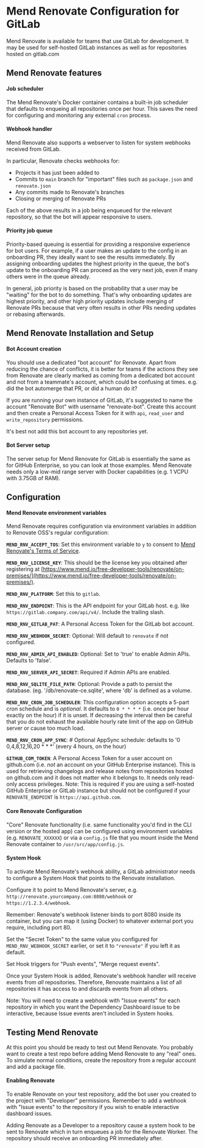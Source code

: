 # Mend Renovate Configuration for GitLab

Mend Renovate is available for teams that use GitLab for development.
It may be used for self-hosted GitLab instances as well as for repositories hosted on gitlab.com

## Mend Renovate features

#### Job scheduler

The Mend Renovate's Docker container contains a built-in job scheduler that defaults to enqueing all repositories once per hour.
This saves the need for configuring and monitoring any external `cron` process.

#### Webhook handler

Mend Renovate also supports a webserver to listen for system webhooks received from GitLab.

In particular, Renovate checks webhooks for:

- Projects it has just been added to
- Commits to `main` branch for "important" files such as `package.json` and `renovate.json`
- Any commits made to Renovate's branches
- Closing or merging of Renovate PRs

Each of the above results in a job being enqueued for the relevant repository, so that the bot will appear responsive to users.

#### Priority job queue

Priority-based queuing is essential for providing a responsive experience for bot users.
For example, if a user makes an update to the config in an onboarding PR, they ideally want to see the results immediately.
By assigning onboarding updates the highest priority in the queue, the bot's update to the onboarding PR can proceed as the very next job, even if many others were in the queue already.

In general, job priority is based on the probability that a user may be "waiting" for the bot to do something.
That's why onboarding updates are highest priority, and other high priority updates include merging of Renovate PRs because that very often results in other PRs needing updates or rebasing afterwards.

## Mend Renovate Installation and Setup

#### Bot Account creation

You should use a dedicated "bot account" for Renovate.
Apart from reducing the chance of conflicts, it is better for teams if the actions they see from Renovate are clearly marked as coming from a dedicated bot account and not from a teammate's account, which could be confusing at times.
e.g. did the bot automerge that PR, or did a human do it?

If you are running your own instance of GitLab, it's suggested to name the account "Renovate Bot" with username "renovate-bot".
Create this account and then create a Personal Access Token for it with `api`, `read_user` and `write_repository` permissions.

It's best not add this bot account to any repositories yet.

#### Bot Server setup

The server setup for Mend Renovate for GitLab is essentially the same as for GitHub Enterprise, so you can look at those examples.
Mend Renovate needs only a low-mid range server with Docker capabilities (e.g. 1 VCPU with 3.75GB of RAM).

## Configuration

#### Mend Renovate environment variables

Mend Renovate requires configuration via environment variables in addition to Renovate OSS's regular configuration:

**`MEND_RNV_ACCEPT_TOS`**: Set this environment variable to `y` to consent to [Mend Renovate's Terms of Service](https://www.mend.io/free-developer-tools/terms-of-use/).

**`MEND_RNV_LICENSE_KEY`**: This should be the license key you obtained after registering at [https://www.mend.io/free-developer-tools/renovate/on-premises/](https://www.mend.io/free-developer-tools/renovate/on-premises/).

**`MEND_RNV_PLATFORM`**: Set this to `gitlab`.

**`MEND_RNV_ENDPOINT`**: This is the API endpoint for your GitLab host. e.g. like `https://gitlab.company.com/api/v4/`. Include the trailing slash.

**`MEND_RNV_GITLAB_PAT`**: A Personal Access Token for the GitLab bot account.

**`MEND_RNV_WEBHOOK_SECRET`**: Optional: Will default to `renovate` if not configured.

**`MEND_RNV_ADMIN_API_ENABLED`**: Optional: Set to 'true' to enable Admin APIs. Defaults to 'false'.

**`MEND_RNV_SERVER_API_SECRET`**: Required if Admin APIs are enabled.

**`MEND_RNV_SQLITE_FILE_PATH`**: Optional: Provide a path to persist the database. (eg. '/db/renovate-ce.sqlite', where 'db' is defined as a volume.

**`MEND_RNV_CRON_JOB_SCHEDULER`**: This configuration option accepts a 5-part cron schedule and is _optional_. It defaults to `0 * * * *` (i.e. once per hour exactly on the hour) if it is unset. If decreasing the interval then be careful that you do not exhaust the available hourly rate limit of the app on GitHub server or cause too much load.

**`MEND_RNV_CRON_APP_SYNC`**: # Optional AppSync schedule: defaults to '0 0,4,8,12,16,20 * * *' (every 4 hours, on the hour)

**`GITHUB_COM_TOKEN`**: A Personal Access Token for a user account on github.com (i.e. _not_ an account on your GitHub Enterprise instance). This is used for retrieving changelogs and release notes from repositories hosted on github.com and it does not matter who it belongs to. It needs only read-only access privileges. Note: This is required if you are using a self-hosted GitHub Enterprise or GitLab instance but should not be configured if your `RENOVATE_ENDPOINT` is `https://api.github.com`.

#### Core Renovate Configuration

"Core" Renovate functionality (i.e. same functionality you'd find in the CLI version or the hosted app) can be configured using environment variables (e.g. `RENOVATE_XXXXXX`) or via a `config.js` file that you mount inside the Mend Renovate container to `/usr/src/app/config.js`.

#### System Hook

To activate Mend Renovate's webhook ability, a GitLab administrator needs to configure a System Hook that points to the Renovate installation.

Configure it to point to Mend Renovate's server, e.g. `http://renovate.yourcompany.com:8080/webhook` or `https://1.2.3.4/webhook`.

Remember: Renovate's webhook listener binds to port 8080 inside its container, but you can map it (using Docker) to whatever external port you require, including port 80.

Set the "Secret Token" to the same value you configured for `MEND_RNV_WEBHOOK_SECRET` earlier, or set it to `"renovate"` if you left it as default.

Set Hook triggers for "Push events", "Merge request events".

Once your System Hook is added, Renovate's webhook handler will receive events from _all_ repositories.
Therefore, Renovate maintains a list of all repositories it has access to and discards events from all others.

Note: You will need to create a webhook with "Issue events" for each repository in which you want the Dependency Dashboard issue to be interactive, because Issue events aren't included in System hooks.

## Testing Mend Renovate

At this point you should be ready to test out Mend Renovate.
You probably want to create a test repo before adding Mend Renovate to any "real" ones.
To simulate normal conditions, create the repository from a regular account and add a package file.

#### Enabling Renovate

To enable Renovate on your test repository, add the bot user you created to the project with "Developer" permissions.
Remember to add a webhook with "Issue events" to the repository if you wish to enable interactive dashboard issues.

Adding Renovate as a Developer to a repository cause a system hook to be sent to Renovate which in turn enqueues a job for the Renovate Worker.
The repository should receive an onboarding PR immediately after.
